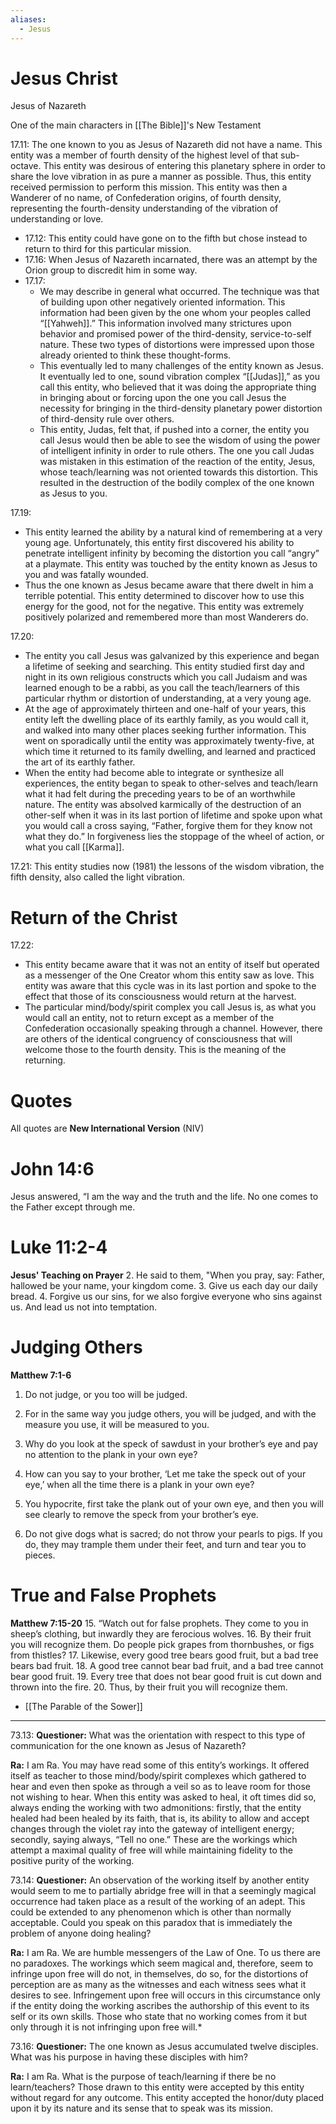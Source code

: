 ```yaml
---
aliases:
  - Jesus
---
```

# Jesus Christ
Jesus of Nazareth

One of the main characters in [[The Bible]]'s New Testament

17.11: The one known to you as Jesus of Nazareth did not have a name. This entity was a member of fourth density of the highest level of that sub-octave. This entity was desirous of entering this planetary sphere in order to share the love vibration in as pure a manner as possible. Thus, this entity received permission to perform this mission. This entity was then a Wanderer of no name, of Confederation origins, of fourth density, representing the fourth-density understanding of the vibration of understanding or love.
- 17.12: This entity could have gone on to the fifth but chose instead to return to third for this particular mission.
- 17.16: When Jesus of Nazareth incarnated, there was an attempt by the Orion group to discredit him in some way.
- 17.17: 
	- We may describe in general what occurred. The technique was that of building upon other negatively oriented information. This information had been given by the one whom your peoples called “[[Yahweh]].” This information involved many strictures upon behavior and promised power of the third-density, service-to-self nature. These two types of distortions were impressed upon those already oriented to think these thought-forms.
	- This eventually led to many challenges of the entity known as Jesus. It eventually led to one, sound vibration complex “[[Judas]],” as you call this entity, who believed that it was doing the appropriate thing in bringing about or forcing upon the one you call Jesus the necessity for bringing in the third-density planetary power distortion of third-density rule over others.
	- This entity, Judas, felt that, if pushed into a corner, the entity you call Jesus would then be able to see the wisdom of using the power of intelligent infinity in order to rule others. The one you call Judas was mistaken in this estimation of the reaction of the entity, Jesus, whose teach/learning was not oriented towards this distortion. This resulted in the destruction of the bodily complex of the one known as Jesus to you.

17.19:
- This entity learned the ability by a natural kind of remembering at a very young age. Unfortunately, this entity first discovered his ability to penetrate intelligent infinity by becoming the distortion you call “angry” at a playmate. This entity was touched by the entity known as Jesus to you and was fatally wounded.
- Thus the one known as Jesus became aware that there dwelt in him a terrible potential. This entity determined to discover how to use this energy for the good, not for the negative. This entity was extremely positively polarized and remembered more than most Wanderers do.

17.20:
- The entity you call Jesus was galvanized by this experience and began a lifetime of seeking and searching. This entity studied first day and night in its own religious constructs which you call Judaism and was learned enough to be a rabbi, as you call the teach/learners of this particular rhythm or distortion of understanding, at a very young age. 
- At the age of approximately thirteen and one-half of your years, this entity left the dwelling place of its earthly family, as you would call it, and walked into many other places seeking further information. This went on sporadically until the entity was approximately twenty-five, at which time it returned to its family dwelling, and learned and practiced the art of its earthly father.
- When the entity had become able to integrate or synthesize all experiences, the entity began to speak to other-selves and teach/learn what it had felt during the preceding years to be of an worthwhile nature. The entity was absolved karmically of the destruction of an other-self when it was in its last portion of lifetime and spoke upon what you would call a cross saying, “Father, forgive them for they know not what they do.” In forgiveness lies the stoppage of the wheel of action, or what you call [[Karma]].

17.21: This entity studies now (1981) the lessons of the wisdom vibration, the fifth density, also called the light vibration.
# Return of the Christ
17.22:
- This entity became aware that it was not an entity of itself but operated as a messenger of the One Creator whom this entity saw as love. This entity was aware that this cycle was in its last portion and spoke to the effect that those of its consciousness would return at the harvest.  
- The particular mind/body/spirit complex you call Jesus is, as what you would call an entity, not to return except as a member of the Confederation occasionally speaking through a channel. However, there are others of the identical congruency of consciousness that will welcome those to the fourth density. This is the meaning of the returning.
# Quotes
All quotes are **New International Version** (NIV)
# John 14:6
Jesus answered, “I am the way and the truth and the life. No one comes to the Father except through me.
# Luke 11:2-4
**Jesus' Teaching on Prayer**
2. He said to them, "When you pray, say:
	Father,
	 hallowed be your name,
	 your kingdom come.
3.   Give us each day our daily bread.
4.   Forgive us our sins,
	 for we also forgive everyone who sins against us.
	 And lead us not into temptation.
# Judging Others
**Matthew 7:1-6**
1. Do not judge, or you too will be judged.
2. For in the same way you judge others, you will be judged, and with the measure you use, it will be measured to you.

3. Why do you look at the speck of sawdust in your brother’s eye and pay no attention to the plank in your own eye?
4. How can you say to your brother, ‘Let me take the speck out of your eye,’ when all the time there is a plank in your own eye?
5. You hypocrite, first take the plank out of your own eye, and then you will see clearly to remove the speck from your brother’s eye.

6. Do not give dogs what is sacred; do not throw your pearls to pigs. If you do, they may trample them under their feet, and turn and tear you to pieces. 
# True and False Prophets
**Matthew 7:15-20**
15. “Watch out for false prophets. They come to you in sheep’s clothing, but inwardly they are ferocious wolves.
16. By their fruit you will recognize them. Do people pick grapes from thornbushes, or figs from thistles?
17. Likewise, every good tree bears good fruit, but a bad tree bears bad fruit. 
18. A good tree cannot bear bad fruit, and a bad tree cannot bear good fruit.
19. Every tree that does not bear good fruit is cut down and thrown into the fire.
20. Thus, by their fruit you will recognize them.

- [[The Parable of the Sower]]

---

73.13: **Questioner:** What was the orientation with respect to this type of communication for the one known as Jesus of Nazareth?

**Ra:** I am Ra. You may have read some of this entity’s workings. It offered itself as teacher to those mind/body/spirit complexes which gathered to hear and even then spoke as through a veil so as to leave room for those not wishing to hear. When this entity was asked to heal, it oft times did so, always ending the working with two admonitions: firstly, that the entity healed had been healed by its faith, that is, its ability to allow and accept changes through the violet ray into the gateway of intelligent energy; secondly, saying always, “Tell no one.” These are the workings which attempt a maximal quality of free will while maintaining fidelity to the positive purity of the working.

73.14: **Questioner:** An observation of the working itself by another entity would seem to me to partially abridge free will in that a seemingly magical occurrence had taken place as a result of the working of an adept. This could be extended to any phenomenon which is other than normally acceptable. Could you speak on this paradox that is immediately the problem of anyone doing healing?

**Ra:** I am Ra. We are humble messengers of the Law of One. To us there are no paradoxes. The workings which seem magical and, therefore, seem to infringe upon free will do not, in themselves, do so, for the distortions of perception are as many as the witnesses and each witness sees what it desires to see. Infringement upon free will occurs in this circumstance only if the entity doing the working ascribes the authorship of this event to its self or its own skills. Those who state that no working comes from it but only through it is not infringing upon free will.*

73.16: **Questioner:** The one known as Jesus accumulated twelve disciples. What was his purpose in having these disciples with him?

**Ra:** I am Ra. What is the purpose of teach/learning if there be no learn/teachers? Those drawn to this entity were accepted by this entity without regard for any outcome. This entity accepted the honor/duty placed upon it by its nature and its sense that to speak was its mission.

